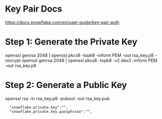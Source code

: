 # Key Pair Docs
https://docs.snowflake.com/en/user-guide/key-pair-auth

# Step 1: Generate the Private Key
openssl genrsa 2048 | openssl pkcs8 -topk8 -inform PEM -out rsa_key.p8 -nocrypt
openssl genrsa 2048 | openssl pkcs8 -topk8 -v2 des3 -inform PEM -out rsa_key.p8

# Step 2: Generate a Public Key
openssl rsa -in rsa_key.p8 -pubout -out rsa_key.pub


      "snowflake.private.key":"",
      "snowflake.private.key.passphrase":"",